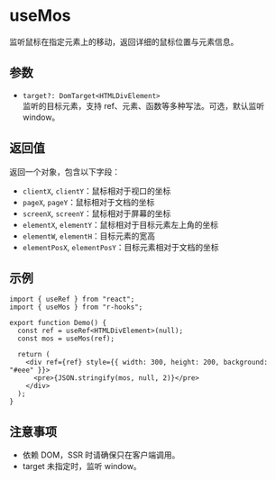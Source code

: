 # useMos

监听鼠标在指定元素上的移动，返回详细的鼠标位置与元素信息。

## 参数

- `target?: DomTarget<HTMLDivElement>`  
  监听的目标元素，支持 ref、元素、函数等多种写法。可选，默认监听 window。

## 返回值

返回一个对象，包含以下字段：

- `clientX`, `clientY`：鼠标相对于视口的坐标
- `pageX`, `pageY`：鼠标相对于文档的坐标
- `screenX`, `screenY`：鼠标相对于屏幕的坐标
- `elementX`, `elementY`：鼠标相对于目标元素左上角的坐标
- `elementW`, `elementH`：目标元素的宽高
- `elementPosX`, `elementPosY`：目标元素相对于文档的坐标

## 示例

```tsx
import { useRef } from "react";
import { useMos } from "r-hooks";

export function Demo() {
  const ref = useRef<HTMLDivElement>(null);
  const mos = useMos(ref);

  return (
    <div ref={ref} style={{ width: 300, height: 200, background: "#eee" }}>
      <pre>{JSON.stringify(mos, null, 2)}</pre>
    </div>
  );
}
```

## 注意事项

- 依赖 DOM，SSR 时请确保只在客户端调用。
- target 未指定时，监听 window。 
